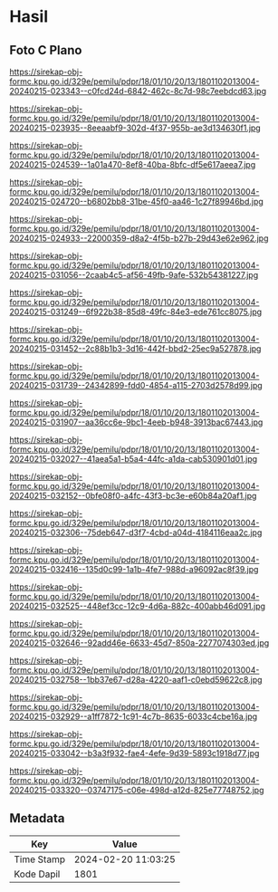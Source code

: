 # Hasil

## Foto C Plano

https://sirekap-obj-formc.kpu.go.id/329e/pemilu/pdpr/18/01/10/20/13/1801102013004-20240215-023343--c0fcd24d-6842-462c-8c7d-98c7eebdcd63.jpg

https://sirekap-obj-formc.kpu.go.id/329e/pemilu/pdpr/18/01/10/20/13/1801102013004-20240215-023935--8eeaabf9-302d-4f37-955b-ae3d134630f1.jpg

https://sirekap-obj-formc.kpu.go.id/329e/pemilu/pdpr/18/01/10/20/13/1801102013004-20240215-024539--1a01a470-8ef8-40ba-8bfc-df5e617aeea7.jpg

https://sirekap-obj-formc.kpu.go.id/329e/pemilu/pdpr/18/01/10/20/13/1801102013004-20240215-024720--b6802bb8-31be-45f0-aa46-1c27f89946bd.jpg

https://sirekap-obj-formc.kpu.go.id/329e/pemilu/pdpr/18/01/10/20/13/1801102013004-20240215-024933--22000359-d8a2-4f5b-b27b-29d43e62e962.jpg

https://sirekap-obj-formc.kpu.go.id/329e/pemilu/pdpr/18/01/10/20/13/1801102013004-20240215-031056--2caab4c5-af56-49fb-9afe-532b54381227.jpg

https://sirekap-obj-formc.kpu.go.id/329e/pemilu/pdpr/18/01/10/20/13/1801102013004-20240215-031249--6f922b38-85d8-49fc-84e3-ede761cc8075.jpg

https://sirekap-obj-formc.kpu.go.id/329e/pemilu/pdpr/18/01/10/20/13/1801102013004-20240215-031452--2c88b1b3-3d16-442f-bbd2-25ec9a527878.jpg

https://sirekap-obj-formc.kpu.go.id/329e/pemilu/pdpr/18/01/10/20/13/1801102013004-20240215-031739--24342899-fdd0-4854-a115-2703d2578d99.jpg

https://sirekap-obj-formc.kpu.go.id/329e/pemilu/pdpr/18/01/10/20/13/1801102013004-20240215-031907--aa36cc6e-9bc1-4eeb-b948-3913bac67443.jpg

https://sirekap-obj-formc.kpu.go.id/329e/pemilu/pdpr/18/01/10/20/13/1801102013004-20240215-032027--41aea5a1-b5a4-44fc-a1da-cab530901d01.jpg

https://sirekap-obj-formc.kpu.go.id/329e/pemilu/pdpr/18/01/10/20/13/1801102013004-20240215-032152--0bfe08f0-a4fc-43f3-bc3e-e60b84a20af1.jpg

https://sirekap-obj-formc.kpu.go.id/329e/pemilu/pdpr/18/01/10/20/13/1801102013004-20240215-032306--75deb647-d3f7-4cbd-a04d-4184116eaa2c.jpg

https://sirekap-obj-formc.kpu.go.id/329e/pemilu/pdpr/18/01/10/20/13/1801102013004-20240215-032416--135d0c99-1a1b-4fe7-988d-a96092ac8f39.jpg

https://sirekap-obj-formc.kpu.go.id/329e/pemilu/pdpr/18/01/10/20/13/1801102013004-20240215-032525--448ef3cc-12c9-4d6a-882c-400abb46d091.jpg

https://sirekap-obj-formc.kpu.go.id/329e/pemilu/pdpr/18/01/10/20/13/1801102013004-20240215-032646--92add46e-6633-45d7-850a-2277074303ed.jpg

https://sirekap-obj-formc.kpu.go.id/329e/pemilu/pdpr/18/01/10/20/13/1801102013004-20240215-032758--1bb37e67-d28a-4220-aaf1-c0ebd59622c8.jpg

https://sirekap-obj-formc.kpu.go.id/329e/pemilu/pdpr/18/01/10/20/13/1801102013004-20240215-032929--a1ff7872-1c91-4c7b-8635-6033c4cbe16a.jpg

https://sirekap-obj-formc.kpu.go.id/329e/pemilu/pdpr/18/01/10/20/13/1801102013004-20240215-033042--b3a3f932-fae4-4efe-9d39-5893c1918d77.jpg

https://sirekap-obj-formc.kpu.go.id/329e/pemilu/pdpr/18/01/10/20/13/1801102013004-20240215-033320--03747175-c06e-498d-a12d-825e77748752.jpg


## Metadata

| Key        | Value               |
| ---------- | ------------------- |
| Time Stamp | 2024-02-20 11:03:25 |
| Kode Dapil | 1801                |



